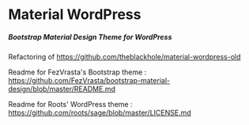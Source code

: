 # Material WordPress
##### Bootstrap Material Design Theme for WordPress
Refactoring of https://github.com/theblackhole/material-wordpress-old

Readme for FezVrasta's Bootstrap theme : https://github.com/FezVrasta/bootstrap-material-design/blob/master/README.md

Readme for Roots' WordPress theme : https://github.com/roots/sage/blob/master/LICENSE.md
